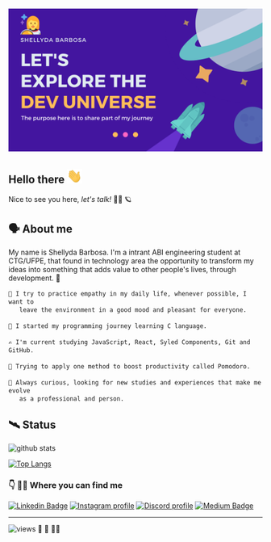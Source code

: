 ### <img src="banner.png" width="800px"  />
## Hello there <img src="https://raw.githubusercontent.com/ABSphreak/ABSphreak/master/gifs/Hi.gif" width="30px" /> 
Nice to see you here, _let's talk!_ :woman_astronaut: :ringed_planet: 

## 🗣️ About me

My name is Shellyda Barbosa. I'm a intrant ABI engineering student at CTG/UFPE, that found in technology area the opportunity to transform my ideas into something that adds value to other people's lives, through development. 💚 

    🌿 I try to practice empathy in my daily life, whenever possible, I want to 
       leave the environment in a good mood and pleasant for everyone.

    🏁 I started my programming journey learning C language. 

    ✍️ I'm current studying JavaScript, React, Syled Components, Git and GitHub.

    🍅 Trying to apply one method to boost productivity called Pomodoro.

    🚀 Always curious, looking for new studies and experiences that make me evolve 
       as a professional and person.

## 🛰️ Status
![github stats](https://github-readme-stats.vercel.app/api?username=Shellyda&show_icons=true&theme=radical&show_icons=true)


[![Top Langs](https://github-readme-stats.vercel.app/api/top-langs/?username=Shellyda&layout=compact&theme=radical)](https://github.com/anuraghazra/github-readme-stats)

### :point_down: :female_detective: Where you can find me 
[![Linkedin Badge](https://img.shields.io/badge/-Linkedin-6633cc?style=for-the-badge&logo=LinkedIn&color=blue&link=https://www.linkedin.com/in/shellyda-barbosa-ab45b61b8/)](https://www.linkedin.com/in/shellyda-barbosa/a-ab45b61b8/)
[![Instagram profile](https://img.shields.io/badge/-Instagram-6633cc?style=for-the-badge&logo=Instagram&color=fedcba&link=https://www.instagram.com/shellpoweer/)](https://www.instagram.com/shellpoweer/)
[![Discord profile](https://img.shields.io/badge/-Discord-6633cc?style=for-the-badge&logo=Discord&color=14274e&link=https://discordapp.com/users/274183823061680128/)](https://discordapp.com/users/274183823061680128/)
[![Medium Badge](https://img.shields.io/badge/-Medium-6633cc?style=for-the-badge&logo=Elixir&color=black&link=https://medium.com/@shellyda.barbosa)](https://medium.com/@shellyda.barbosa)

---
![views](https://komarev.com/ghpvc/?username=Shellyda&color=blueviolet&label=Navigators) :eyes: :vulcan_salute: :man_astronaut:
